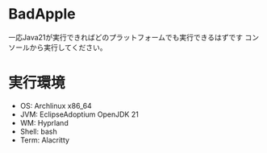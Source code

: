 # BadApple

一応Java21が実行できればどのプラットフォームでも実行できるはずです
コンソールから実行してください。

# 実行環境
- OS:     Archlinux x86_64
- JVM:    EclipseAdoptium OpenJDK 21
- WM:     Hyprland
- Shell:  bash
- Term:   Alacritty
